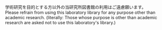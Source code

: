 <tr><td>学術研究を目的とする方以外の当研究所図書館の利用はご遠慮願います。<td><tr><tr><td>Please refrain from using this laboratory library for any purpose other than academic research. (literally: Those whose purpose is other than academic research are asked not to use this laboratory's library.)<td><tr></table>

